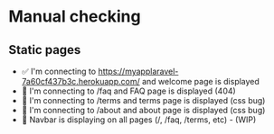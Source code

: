 # Manual checking

## Static pages

 - ✅ I'm connecting to  https://myapplaravel-7a60cf437b3c.herokuapp.com/ and welcome page is displayed
 - 🔴 I'm connecting to  /faq and FAQ page is displayed (404)
 - 🔴 I'm connecting to  /terms and terms page is displayed (css bug)
 - 🔴 I'm connecting to  /about and about page is displayed (css bug)
 - 🚧 Navbar is displaying on all pages (/, /faq, /terms, etc) - (WIP)